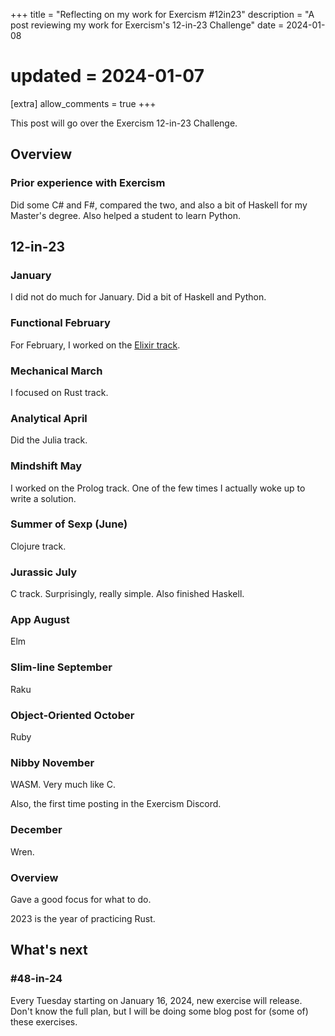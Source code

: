 +++
title = "Reflecting on my work for Exercism #12in23"
description = "A post reviewing my work for Exercism's 12-in-23 Challenge"
date = 2024-01-08
# updated = 2024-01-07

[extra]
allow_comments = true
+++

This post will go over the Exercism 12-in-23 Challenge.

<!-- more -->
## Overview

### Prior experience with Exercism

Did some C# and F#, compared the two, and also a bit of Haskell for my Master's degree.
Also helped a student to learn Python.

## 12-in-23


### January
I did not do much for January. Did a bit of Haskell and Python.

### Functional February
For February, I worked on the [Elixir track](https://exercism.org/tracks/elixir).

### Mechanical March
I focused on Rust track.

### Analytical April
Did the Julia track.

### Mindshift May
I worked on the Prolog track.
One of the few times I actually woke up to write a solution.

### Summer of Sexp (June)
Clojure track.

### Jurassic July
C track.
Surprisingly, really simple.
Also finished Haskell.

### App August
Elm

### Slim-line September
Raku

### Object-Oriented October
Ruby

### Nibby November
WASM.
Very much like C.

Also, the first time posting in the Exercism Discord.

### December
Wren.

### Overview
Gave a good focus for what to do.

2023 is the year of practicing Rust.

## What's next



### #48-in-24

Every Tuesday starting on January 16, 2024, new exercise will release.
Don't know the full plan, but I will be doing some blog post for (some of) these exercises.
